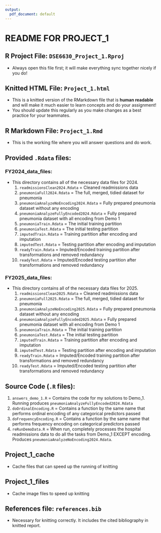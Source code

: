 ```yaml
---
output:
  pdf_document: default
---
```

# README FOR PROJECT_1

## R Project File:  `DSE6630_Project_1.Rproj`
- Always open this file first; it will make everything sync together nicely if you do!

## Knitted HTML File:  `Project_1.html`
- This is a knitted version of the RMarkdown file that is **human readable** and will make it much easier to learn concepts and do your assignment!
- You should update this regularly as you make changes as a best practice for your teammates.

## R Markdown File:  `Project_1.Rmd`
- This is the working file where you will answer questions and do work.

## Provided `.Rdata` files: 

### FY2024_data_files:
- This directory contains all of the necessary data files for 2024. 
	1. `readmissionsClean2024.Rdata`  = Cleaned readmissions data
	2. `pneumoniaFull2024.Rdata`      = The full, merged, tidied dataset for pneumonia
	3. `pneumoniaAnalyzeNoEncoding2024.Rdata` = Fully prepared pneumonia dataset without any encoding
	4. `pneumoniaAnalyzeFullyEncoded2024.Rdata` = Fully prepared pneumonia dataset with all encoding from Demo 1
	5. `pneumoniaTrain.Rdata`         = The initial training partition
	6. `pneumoniaTest.Rdata`          = The initial testing partition
	7. `imputedTrain.Rdata`           = Training partition after encoding and imputation
	8. `imputedTest.Rdata`            = Testing partition after encoding and imputation
	9. `readyTrain.Rdata`             = Imputed/Encoded training partition after transformations and removed redundancy
	10. `readyTest.Rdata`             = Imputed/Encoded testing partition after transformations and removed redundancy

### FY2025_data_files:
- This directory contains all of the necessary data files for 2025. 
	1. `readmissionsClean2025.Rdata`  = Cleaned readmissions data
	2. `pneumoniaFull2025.Rdata`      = The full, merged, tidied dataset for pneumonia
	3. `pneumoniaAnalyzeNoEncoding2025.Rdata` = Fully prepared pneumonia dataset without any encoding
	4. `pneumoniaAnalyzeFullyEncoded2025.Rdata` = Fully prepared pneumonia dataset with all encoding from Demo 1
	5. `pneumoniaTrain.Rdata`         = The initial training partition
	6. `pneumoniaTest.Rdata`          = The initial testing partition
	7. `imputedTrain.Rdata`           = Training partition after encoding and imputation
	8. `imputedTest.Rdata`            = Testing partition after encoding and imputation
	9. `readyTrain.Rdata`             = Imputed/Encoded training partition after transformations and removed redundancy
	10. `readyTest.Rdata`             = Imputed/Encoded testing partition after transformations and removed redundancy

## Source Code (`.R` files):
1. `answers_demo_1.R`   = Contains the code for my solutions to Demo_1. Running produces `pneumoniaAnalyzeFullyEncoded2024.Rdata`
2. `doOrdinalEncoding.R` = Contains a function by the same name that performs ordinal encoding of any categorical predictors passed
3. `doFrequencyEncoding.R` = Contains a function by the same name that performs frequency encoding on categorical predictors passed
4. `reRunDemoData.R` = When run, completely processes the hospital readmissions data to do all the tasks from Demo_1 EXCEPT encoding. Produces `pneumoniaAnalyzeNoEncoding2024.Rdata`. 

## Project_1_cache 
- Cache files that can speed up the running of knitting

## Project_1_files 
- Cache image files to speed up knitting

## References file: `references.bib`
- Necessary for knitting correctly. It includes the cited bibliography in knitted report.
